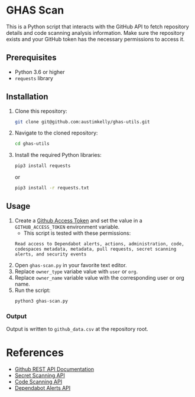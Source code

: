 # GHAS Scan

This is a Python script that interacts with the GitHub API to fetch repository details and code scanning analysis information.
Make sure the repository exists and your GitHub token has the necessary permissions to access it.
## Prerequisites

- Python 3.6 or higher
- `requests` library

## Installation

1. Clone this repository:
    ```bash
    git clone git@github.com:austimkelly/ghas-utils.git
    ```
2. Navigate to the cloned repository:
    ```bash
    cd ghas-utils
    ```
3. Install the required Python libraries:
    ```bash
    pip3 install requests
    ```
    or

     ```bash
    pip3 install -r requests.txt
    ```   

## Usage

1. Create a [Github Access Token](https://docs.github.com/en/enterprise-server@3.6/authentication/keeping-your-account-and-data-secure/managing-your-personal-access-tokens) and set the value in a `GITHUB_ACCESS_TOKEN` environment variable.
    * This script is tested with these permissions:
    ```
    Read access to Dependabot alerts, actions, administration, code, codespaces metadata, metadata, pull requests, secret scanning alerts, and security events
    ```
2. Open `ghas-scan.py` in your favorite text editor.
3. Replace `owner_type` variabe value with `user` or `org`. 
4. Replace `owner_name` variable value with the corresponding user or org name.
5. Run the script:
    ```bash
    python3 ghas-scan.py
    ```

### Output

Output is written to `github_data.csv` at the repository root.

# References

* [Github REST API Documentation](https://docs.github.com/en/rest)
* [Secret Scanning API](https://docs.github.com/en/rest/secret-scanning/secret-scanning)
* [Code Scanning API](https://docs.github.com/en/rest/code-scanning/code-scanning)
* [Dependabot Alerts API](https://docs.github.com/en/rest/dependabot/alerts)